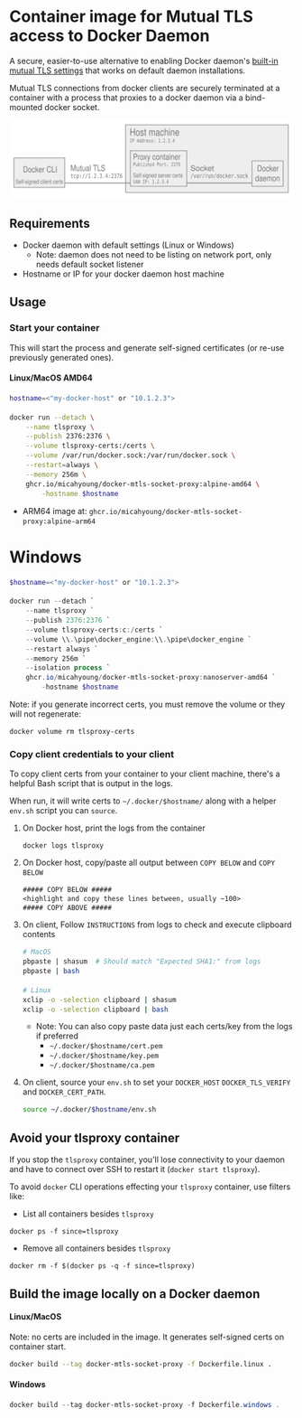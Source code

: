 # Container image for Mutual TLS access to Docker Daemon
A secure, easier-to-use alternative to enabling Docker daemon's [built-in mutual TLS settings](https://docs.docker.com/engine/security/https) that works on default daemon installations.

Mutual TLS connections from docker clients are securely terminated at a container with a process that proxies to a docker daemon via a bind-mounted docker socket. 

![Diagram](./diagram.svg)

## Requirements
* Docker daemon with default settings (Linux or Windows)
  * Note: daemon does not need to be listing on network port, only needs default socket listener
* Hostname or IP for your docker daemon host machine

## Usage

### Start your container
This will start the process and generate self-signed certificates (or re-use previously generated ones). 

#### Linux/MacOS AMD64
```bash
hostname=<"my-docker-host" or "10.1.2.3">

docker run --detach \
    --name tlsproxy \
    --publish 2376:2376 \
    --volume tlsproxy-certs:/certs \
    --volume /var/run/docker.sock:/var/run/docker.sock \
    --restart=always \
    --memory 256m \
    ghcr.io/micahyoung/docker-mtls-socket-proxy:alpine-amd64 \
        -hostname $hostname
```
* ARM64 image at: `ghcr.io/micahyoung/docker-mtls-socket-proxy:alpine-arm64`

# Windows
```powershell
$hostname=<"my-docker-host" or "10.1.2.3">

docker run --detach `
    --name tlsproxy `
    --publish 2376:2376 `
    --volume tlsproxy-certs:c:/certs `
    --volume \\.\pipe\docker_engine:\\.\pipe\docker_engine `
    --restart always `
    --memory 256m `
    --isolation process `
    ghcr.io/micahyoung/docker-mtls-socket-proxy:nanoserver-amd64 `
        -hostname $hostname
```

Note: if you generate incorrect certs, you must remove the volume or they will not regenerate:
```
docker volume rm tlsproxy-certs
```

### Copy client credentials to your client

To copy client certs from your container to your client machine, there's a helpful Bash script that is output in the logs. 

When run, it will write certs to `~/.docker/$hostname/` along with a helper `env.sh` script you can `source`. 
 
1. On Docker host, print the logs from the container
    ```
    docker logs tlsproxy
    ```

2. On Docker host, copy/paste all output between `COPY BELOW` and `COPY BELOW`
    
    ```
    ##### COPY BELOW #####
    <highlight and copy these lines between, usually ~100>
    ##### COPY ABOVE #####
    ```

3. On client, Follow `INSTRUCTIONS` from logs to check and execute clipboard contents

    ```bash
    # MacOS 
    pbpaste | shasum  # Should match "Expected SHA1:" from logs
    pbpaste | bash
    
    # Linux
    xclip -o -selection clipboard | shasum
    xclip -o -selection clipboard | bash
    ```

    * Note: You can also copy paste data just each certs/key from the logs if preferred
        * `~/.docker/$hostname/cert.pem`
        * `~/.docker/$hostname/key.pem`
        * `~/.docker/$hostname/ca.pem`

4. On client, source your `env.sh` to set your `DOCKER_HOST` `DOCKER_TLS_VERIFY` and `DOCKER_CERT_PATH`.

    ```bash
    source ~/.docker/$hostname/env.sh
    ```
   
## Avoid your tlsproxy container
If you stop the `tlsproxy` container, you'll lose connectivity to your daemon and have to connect over SSH to restart it (`docker start tlsproxy`).

To avoid `docker` CLI operations effecting your `tlsproxy` container, use filters like:

* List all containers besides `tlsproxy`
```
docker ps -f since=tlsproxy
```

* Remove all containers besides `tlsproxy`
```
docker rm -f $(docker ps -q -f since=tlsproxy)
```

## Build the image locally on a Docker daemon
#### Linux/MacOS
Note: no certs are included in the image. It generates self-signed certs on container start.

```bash
docker build --tag docker-mtls-socket-proxy -f Dockerfile.linux .
```
  
#### Windows
```powershell
docker build --tag docker-mtls-socket-proxy -f Dockerfile.windows .
```



